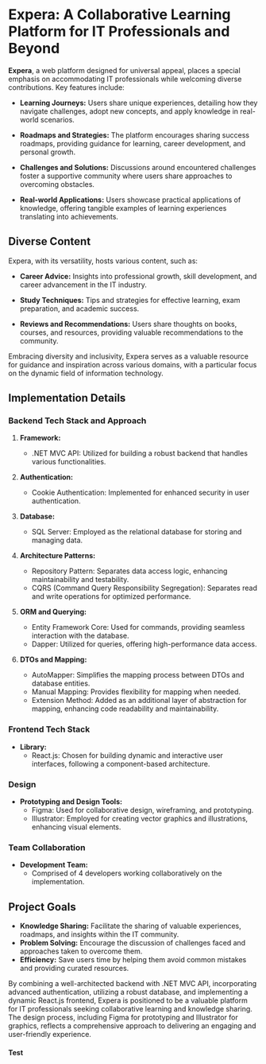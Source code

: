 # Expera: A Collaborative Learning Platform for IT Professionals and Beyond

**Expera**, a web platform designed for universal appeal, places a special emphasis on accommodating IT professionals while welcoming diverse contributions. Key features include:

- **Learning Journeys:** Users share unique experiences, detailing how they navigate challenges, adopt new concepts, and apply knowledge in real-world scenarios.

- **Roadmaps and Strategies:** The platform encourages sharing success roadmaps, providing guidance for learning, career development, and personal growth.

- **Challenges and Solutions:** Discussions around encountered challenges foster a supportive community where users share approaches to overcoming obstacles.

- **Real-world Applications:** Users showcase practical applications of knowledge, offering tangible examples of learning experiences translating into achievements.

## Diverse Content

Expera, with its versatility, hosts various content, such as:

- **Career Advice:** Insights into professional growth, skill development, and career advancement in the IT industry.

- **Study Techniques:** Tips and strategies for effective learning, exam preparation, and academic success.

- **Reviews and Recommendations:** Users share thoughts on books, courses, and resources, providing valuable recommendations to the community.

Embracing diversity and inclusivity, Expera serves as a valuable resource for guidance and inspiration across various domains, with a particular focus on the dynamic field of information technology.


## Implementation Details

### Backend Tech Stack and Approach

1. **Framework:**
   - .NET MVC API: Utilized for building a robust backend that handles various functionalities.

2. **Authentication:**
   - Cookie Authentication: Implemented for enhanced security in user authentication.

3. **Database:**
   - SQL Server: Employed as the relational database for storing and managing data.

4. **Architecture Patterns:**
   - Repository Pattern: Separates data access logic, enhancing maintainability and testability.
   - CQRS (Command Query Responsibility Segregation): Separates read and write operations for optimized performance.

5. **ORM and Querying:**
   - Entity Framework Core: Used for commands, providing seamless interaction with the database.
   - Dapper: Utilized for queries, offering high-performance data access.

6. **DTOs and Mapping:**
   - AutoMapper: Simplifies the mapping process between DTOs and database entities.
   - Manual Mapping: Provides flexibility for mapping when needed.
   - Extension Method: Added as an additional layer of abstraction for mapping, enhancing code readability and maintainability.

### Frontend Tech Stack

- **Library:**
   - React.js: Chosen for building dynamic and interactive user interfaces, following a component-based architecture.

### Design

- **Prototyping and Design Tools:**
   - Figma: Used for collaborative design, wireframing, and prototyping.
   - Illustrator: Employed for creating vector graphics and illustrations, enhancing visual elements.

### Team Collaboration

- **Development Team:**
   - Comprised of 4 developers working collaboratively on the implementation.

## Project Goals

- **Knowledge Sharing:** Facilitate the sharing of valuable experiences, roadmaps, and insights within the IT community.
- **Problem Solving:** Encourage the discussion of challenges faced and approaches taken to overcome them.
- **Efficiency:** Save users time by helping them avoid common mistakes and providing curated resources.

By combining a well-architected backend with .NET MVC API, incorporating advanced authentication, utilizing a robust database, and implementing a dynamic React.js frontend, Expera is positioned to be a valuable platform for IT professionals seeking collaborative learning and knowledge sharing. The design process, including Figma for prototyping and Illustrator for graphics, reflects a comprehensive approach to delivering an engaging and user-friendly experience.
#### Test
